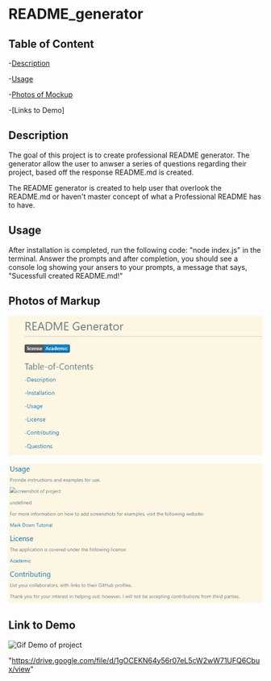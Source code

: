 # README_generator

## Table of Content

-[Description](#descripton)

-[Usage](#usage)

-[Photos of Mockup](#photos-of-markup)

-[Links to Demo]

## Description

The goal of this project is to create professional README generator. The generator allow the user to anwser a series of questions regarding their project, based off the response README.md is created.

The README generator is created to help user that overlook the README.md or haven't master concept of what a Professional README has to have.

## Usage

After installation is completed, run the following code: "node index.js" in the terminal. Answer the prompts and after completion, you should see a console log showing your ansers to your prompts, a message that says, "Sucessfull created README.md!"

## Photos of Markup

![screenshot of project](./assets/screenshot/license1.png)

![screenshot of project](./assets/screenshot/license2.png)

## Link to Demo

 ![Gif Demo of project](./assets/gif/Node.js%20Challenge%209%20Professional%20README.gif)

"https://drive.google.com/file/d/1gOCEKN64y56r07eL5cW2wW71UFQ6Cbux/view"
